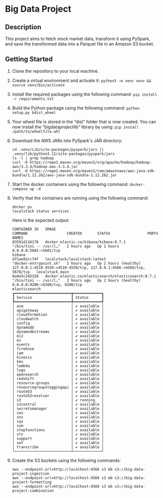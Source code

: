 # Big Data Project

## Description

This project aims to fetch stock market data, transform it using PySpark, and save the transformed data into a Parquet file in an Amazon S3 bucket.

## Getting Started

1. Clone the repository to your local machine.
2. Create a virtual environment and activate it: `python3 -m venv venv && source venv/bin/activate`
3. Install the required packages using the following command: `pip install -r requirements.txt`
4. Build the Python package using the following command: `python setup.py bdist_wheel`
5. Your wheel file is stored in the “dist” folder that is now created. You can now install the "bigdataprojectlib" library by using: `pip install /path/to/wheelfile.whl`
6. Download the AWS JARs into PySpark's JAR directory:

    ```shell
    cd .venv/Lib/site-packages/pyspark/jars || .venv/lib/python3.11/site-packages/pyspark/jars
    ls -l | grep hadoop
    curl -O https://repo1.maven.org/maven2/org/apache/hadoop/hadoop-aws/3.3.4/hadoop-aws-3.3.4.jar
    curl -O https://repo1.maven.org/maven2/com/amazonaws/aws-java-sdk-bundle/1.12.262/aws-java-sdk-bundle-1.12.262.jar
    ```

7. Start the docker containers using the following command: `docker-compose up -d`
8. Verify that the containers are running using the following command:

    ```shell
    docker ps
    localstack status services
    ```

    Here is the expected output:

    ```shell
    CONTAINER ID   IMAGE                                                 COMMAND                  CREATED       STATUS                 PORTS                                                                    NAMES
    83591d116178   docker.elastic.co/kibana/kibana:8.7.1                 "/bin/tini -- /usr/l…"   2 hours ago   Up 2 hours             0.0.0.0:5601->5601/tcp                                                   kibana
    d71ae92cc74f   localstack/localstack:latest                          "docker-entrypoint.sh"   2 hours ago   Up 2 hours (healthy)   127.0.0.1:4510-4559->4510-4559/tcp, 127.0.0.1:4566->4566/tcp, 5678/tcp   localstack_main
    6a4e5c245320   docker.elastic.co/elasticsearch/elasticsearch:8.7.1   "/bin/tini -- /usr/l…"   2 hours ago   Up 2 hours (healthy)   0.0.0.0:9200->9200/tcp, 9300/tcp                                         elasticsearch
    ┏━━━━━━━━━━━━━━━━━━━━━━━━━━┳━━━━━━━━━━━━━┓
    ┃ Service                  ┃ Status      ┃
    ┡━━━━━━━━━━━━━━━━━━━━━━━━━━╇━━━━━━━━━━━━━┩
    │ acm                      │ ✔ available │
    │ apigateway               │ ✔ available │
    │ cloudformation           │ ✔ available │
    │ cloudwatch               │ ✔ available │
    │ config                   │ ✔ available │
    │ dynamodb                 │ ✔ available │
    │ dynamodbstreams          │ ✔ available │
    │ ec2                      │ ✔ available │
    │ es                       │ ✔ available │
    │ events                   │ ✔ available │
    │ firehose                 │ ✔ available │
    │ iam                      │ ✔ available │
    │ kinesis                  │ ✔ available │
    │ kms                      │ ✔ available │
    │ lambda                   │ ✔ available │
    │ logs                     │ ✔ available │
    │ opensearch               │ ✔ available │
    │ redshift                 │ ✔ available │
    │ resource-groups          │ ✔ available │
    │ resourcegroupstaggingapi │ ✔ available │
    │ route53                  │ ✔ available │
    │ route53resolver          │ ✔ available │
    │ s3                       │ ✔ running   │
    │ s3control                │ ✔ available │
    │ secretsmanager           │ ✔ available │
    │ ses                      │ ✔ available │
    │ sns                      │ ✔ available │
    │ sqs                      │ ✔ available │
    │ ssm                      │ ✔ available │
    │ stepfunctions            │ ✔ available │
    │ sts                      │ ✔ available │
    │ support                  │ ✔ available │
    │ swf                      │ ✔ available │
    │ transcribe               │ ✔ available │
    └──────────────────────────┴─────────────┘
    ```

9. Create the S3 buckets using the following commands:

    ```shell
    aws --endpoint-url=http://localhost:4566 s3 mb s3://big-data-project-ingestion
    aws --endpoint-url=http://localhost:4566 s3 mb s3://big-data-project-formatting
    aws --endpoint-url=http://localhost:4566 s3 mb s3://big-data-project-combination
    ```
